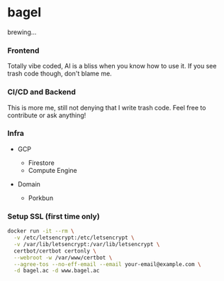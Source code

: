 # bagel
brewing...

### Frontend

Totally vibe coded, AI is a bliss when you know how to use it.
If you see trash code though, don't blame me.


### CI/CD and Backend

This is more me, still not denying that I write trash code.
Feel free to contribute or ask anything!

### Infra

- GCP 
  - Firestore
  - Compute Engine

- Domain
  - Porkbun


### Setup SSL (first time only)

```bash
docker run -it --rm \
  -v /etc/letsencrypt:/etc/letsencrypt \
  -v /var/lib/letsencrypt:/var/lib/letsencrypt \
  certbot/certbot certonly \
  --webroot -w /var/www/certbot \
  --agree-tos --no-eff-email --email your-email@example.com \
  -d bagel.ac -d www.bagel.ac
```